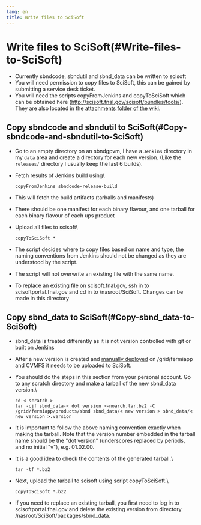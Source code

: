 ```yaml
---
lang: en
title: Write files to SciSoft
---
```




Write files to SciSoft(#Write-files-to-SciSoft)
================================================================

-   Currently sbndcode, sbndutil and sbnd\_data can be written to
    scisoft
-   You will need permission to copy files to SciSoft, this can be
    gained by submitting a service desk ticket.
-   You will need the scripts copyFromJenkins and copyToSciSoft which
    can be obtained here
    (<http://scisoft.fnal.gov/scisoft/bundles/tools/>). They are also located in the [attachments folder of the wiki](https://github.com/SBNSoftware/SBNSoftware.github.io/tree/master/sbndcode_wiki/attachments).



Copy sbndcode and sbndutil to SciSoft(#Copy-sbndcode-and-sbndutil-to-SciSoft)
----------------------------------------------------------------------------------------------

-   Go to an empty directory on an sbndgpvm, I have a `Jenkins`
    directory in my `data` area and create a directory for each new
    version. (Like the `releases/` directory I usually keep the last 6
    builds).

-   Fetch results of Jenkins build using\

        copyFromJenkins sbndcode-release-build

-   This will fetch the build artifacts (tarballs and manifests)

-   There should be one manifest for each binary flavour, and one
    tarball for each binary flavour of each ups product

-   Upload all files to scisoft\

        copyToSciSoft *

-   The script decides where to copy files based on name and type, the
    naming conventions from Jenkins should not be changed as they are
    understood by the script.

-   The script will not overwrite an existing file with the same name.

-   To replace an existing file on scisoft.fnal.gov, ssh in to
    scisoftportal.fnal.gov and cd in to /nasroot/SciSoft. Changes can be
    made in this directory



Copy sbnd\_data to SciSoft(#Copy-sbnd_data-to-SciSoft)
-----------------------------------------------------------------------

-   sbnd\_data is treated differently as it is not version controlled
    with git or built on Jenkins

-   After a new version is created and [manually
    deployed](Write_files_to_grid.html) on /grid/fermiapp
    and CVMFS it needs to be uploaded to SciSoft.

-   You should do the steps in this section from your personal account.
    Go to any scratch directory and make a tarball of the new sbnd\_data
    version.\

        cd < scratch >
        tar -cjf sbnd_data-< dot version >-noarch.tar.bz2 -C /grid/fermiapp/products/sbnd sbnd_data/< new version > sbnd_data/< new version >.version

-   It is important to follow the above naming convention exactly when
    making the tarball. Note that the version number embedded in the
    tarball name should be the \"dot version\" (underscores replaced by
    periods, and no initial \"v\"), e.g. 01.02.00.

-   It is a good idea to check the contents of the generated tarball.\

        tar -tf *.bz2

-   Next, upload the tarball to scisoft using script copyToSciSoft.\

        copyToSciSoft *.bz2

-   If you need to replace an existing tarball, you first need to log in
    to scisoftportal.fnal.gov and delete the existing version from
    directory /nasroot/SciSoft/packages/sbnd\_data.
